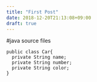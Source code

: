 ```yaml
---
title: "First Post"
date: 2018-12-20T21:13:08+09:00
draft: true
---
```


#java source files

```
public class Car{
  private String name;
  private String number;
  private String color;
}
```
